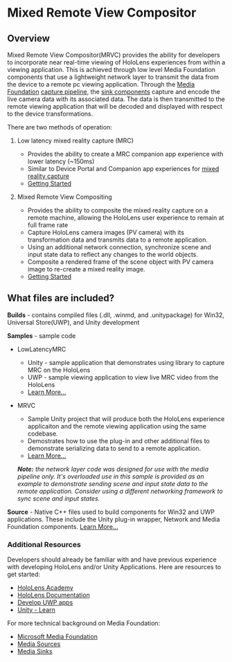 # Mixed Remote View Compositor

## Overview
Mixed Remote View Compositor(MRVC) provides the ability for developers to incorporate near real-time viewing of HoloLens experiences from within a viewing application. This is achieved through low level Media Foundation components that use a lightweight network layer to transmit the data from the device to a remote pc viewing application. Through the [Media Foundation](https://msdn.microsoft.com/en-us/library/windows/desktop/ms696274(v=vs.85).aspx) [capture pipeline](https://msdn.microsoft.com/en-us/library/windows/desktop/hh447846(v=vs.85).aspx), the [sink components](https://msdn.microsoft.com/en-us/library/windows/desktop/ms701626(v=vs.85).aspx) capture and encode the live camera data with its associated data. The data is then transmitted to the remote viewing application that will be decoded and displayed with respect to the device transformations.

There are two methods of operation:

1. Low latency mixed reality capture (MRC)
    + Provides the ability to create a MRC companion app experience with lower latency (~150ms) 
    + Similar to Device Portal and Companion app experiences for [mixed reality capture](https://developer.microsoft.com/en-us/windows/holographic/mixed_reality_capture_for_developers)
    + [Getting Started](Samples/LowLatencyMRC/README.md)

2. Mixed Remote View Compositing
    + Provides the ability to composite the mixed reality capture on a remote machine, allowing the HoloLens user experience to remain at full frame rate
    + Capture HoloLens camera images (PV camera) with its transformation data and transmits data to a remote application. 
    + Using an additional network connection, synchronize scene and input state data to reflect any changes to the world objects.
    + Composite a rendered frame of the scene object with PV camera image to re-create a mixed reality image.
    + [Getting Started](Samples/MRVC/README.md)

## What files are included?
**Builds** - contains compiled files (.dll, .winmd, and .unitypackage) for Win32, Universal Store(UWP), and Unity development

**Samples** - sample code

- LowLatencyMRC
	- Unity - sample application that demonstrates using library to capture MRC on the HoloLens
    - UWP - sample viewing application to view live MRC video from the HoloLens 
    - [Learn More...](Samples/LowLatencyMRC/README.md)

- MRVC
	- Sample Unity project that will produce both the HoloLens experience applicaiton and the remote viewing application using the same codebase.
	- Demostrates how to use the plug-in and other additional files to demonstrate serializing data to send to a remote application. 
	- [Learn More...](Samples/MRVC/README.md)
	
	***Note:** the network layer code was designed for use with the media pipeline only. It's overloaded use in this sample is provided as an example to demonstrate sending scene and input state data to the remote application. Consider using a different networking framework to sync scene and input states.*

**Source** - Native C++ files used to build components for Win32 and UWP applications. These include the Unity plug-in wrapper, Network and Media Foundation components. [Learn More...](Source/README.md)

### Additional Resources
Developers should already be familiar with and have previous experience with developing HoloLens and/or Unity Applications. Here are resources to get started:

- [HoloLens Academy](https://developer.microsoft.com/en-us/windows/holographic/academy)
- [HoloLens Documentation](https://developer.microsoft.com/en-us/windows/holographic/documentation)
- [Develop UWP apps](https://developer.microsoft.com/en-us/windows/develop)
- [Unity - Learn](https://unity3d.com/learn)

For more technical background on Media Foundation:

- [Microsoft Media Foundation](https://msdn.microsoft.com/en-us/library/windows/desktop/ms694197(v=vs.85).aspx)
- [Media Sources](https://msdn.microsoft.com/en-us/library/windows/desktop/ms697527(v=vs.85).aspx)
- [Media Sinks](https://msdn.microsoft.com/en-us/library/windows/desktop/ms701626(v=vs.85).aspx)
